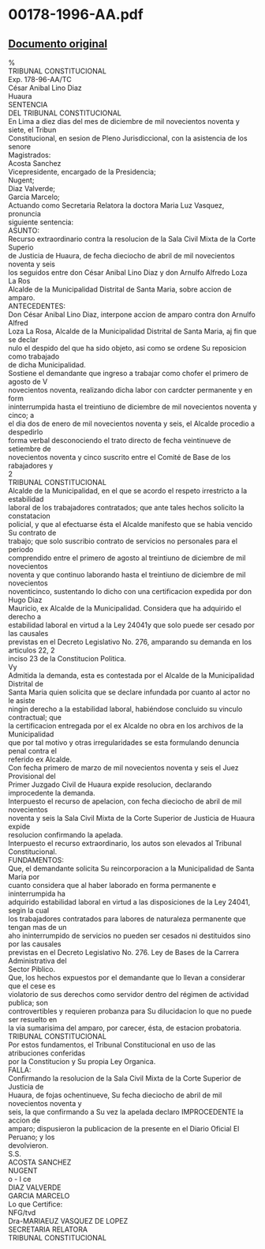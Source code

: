 
00178-1996-AA.pdf
=================
  
[Documento original](https://tc.gob.pe/jurisprudencia/1998/00178-1996-AA.pdf)  
---  
%  
TRIBUNAL CONSTITUCIONAL  
Exp. 178-96-AA/TC  
César Anibal Lino Diaz  
Huaura  
SENTENCIA  
DEL TRIBUNAL CONSTITUCIONAL  
En Lima a diez dias del mes de diciembre de mil novecientos noventa y siete, el Tribun  
Constitucional, en sesion de Pleno Jurisdiccional, con la asistencia de los senore  
Magistrados:  
Acosta Sanchez  
Vicepresidente, encargado de la Presidencia;  
Nugent;  
Diaz Valverde;  
Garcia Marcelo;  
Actuando como Secretaria Relatora la doctora Maria Luz Vasquez, pronuncia  
siguiente sentencia:  
ASUNTO:  
Recurso extraordinario contra la resolucion de la Sala Civil Mixta de la Corte Superio  
de Justicia de Huaura, de fecha dieciocho de abril de mil novecientos noventa y seis  
los seguidos entre don César Anibal Lino Diaz y don Arnulfo Alfredo Loza La Ros  
Alcalde de la Municipalidad Distrital de Santa Maria, sobre accion de amparo.  
ANTECEDENTES:  
Don César Anibal Lino Diaz, interpone accion de amparo contra don Arnulfo Alfred  
Loza La Rosa, Alcalde de la Municipalidad Distrital de Santa Maria, aj fin que se declar  
nulo el despido del que ha sido objeto, asi como se ordene Su reposicion como trabajado  
de dicha Municipalidad.  
Sostiene el demandante que ingreso a trabajar como chofer el primero de agosto de V  
novecientos noventa, realizando dicha labor con cardcter permanente y en form  
ininterrumpida hasta el treintiuno de diciembre de mil novecientos noventa y cinco; a  
el dia dos de enero de mil novecientos noventa y seis, el Alcalde procedio a despedirlo  
forma verbal desconociendo el trato directo de fecha veintinueve de setiembre de  
novecientos noventa y cinco suscrito entre el Comité de Base de los rabajadores y  
2  
TRIBUNAL CONSTITUCIONAL  
Alcalde de la Municipalidad, en el que se acordo el respeto irrestricto a la estabilidad  
laboral de los trabajadores contratados; que ante tales hechos solicito la constatacion  
policial, y que al efectuarse ésta el Alcalde manifesto que se habia vencido Su contrato de  
trabajo; que solo suscribio contrato de servicios no personales para el periodo  
comprendido entre el primero de agosto al treintiuno de diciembre de mil novecientos  
noventa y que continuo laborando hasta el treintiuno de diciembre de mil novecientos  
noventicinco, sustentando lo dicho con una certificacion expedida por don Hugo Diaz  
Mauricio, ex Alcalde de la Municipalidad. Considera que ha adquirido el derecho a  
estabilidad laboral en virtud a la Ley 24041y que solo puede ser cesado por las causales  
previstas en el Decreto Legislativo No. 276, amparando su demanda en los articulos 22, 2  
inciso 23 de la Constitucion Politica.  
Vy  
Admitida la demanda, esta es contestada por el Alcalde de la Municipalidad Distrital de  
Santa Maria quien solicita que se declare infundada por cuanto al actor no le asiste  
ningin derecho a la estabilidad laboral, habiéndose concluido su vinculo contractual; que  
la certificacion entregada por el ex Alcalde no obra en los archivos de la Municipalidad  
que por tal motivo y otras irregularidades se esta formulando denuncia penal contra el  
referido ex Alcalde.  
Con fecha primero de marzo de mil novecientos noventa y seis el Juez Provisional del  
Primer Juzgado Civil de Huaura expide resolucion, declarando improcedente la demanda.  
Interpuesto el recurso de apelacion, con fecha dieciocho de abril de mil novecientos  
noventa y seis la Sala Civil Mixta de la Corte Superior de Justicia de Huaura expide  
resolucion confirmando la apelada.  
Interpuesto el recurso extraordinario, los autos son elevados al Tribunal Constitucional.  
FUNDAMENTOS:  
Que, el demandante solicita Su reincorporacion a la Municipalidad de Santa Maria por  
cuanto considera que al haber laborado en forma permanente e ininterrumpida ha  
adquirido estabilidad laboral en virtud a las disposiciones de la Ley 24041, segin la cual  
los trabajadores contratados para labores de naturaleza permanente que tengan mas de un  
aho ininterrumpido de servicios no pueden ser cesados ni destituidos sino por las causales  
previstas en el Decreto Legislativo No. 276. Ley de Bases de la Carrera Administrativa del  
Sector Piblico.  
Que, los hechos expuestos por el demandante que lo llevan a considerar que el cese es  
violatorio de sus derechos como servidor dentro del régimen de actividad publica; son  
controvertibles y requieren probanza para Su dilucidacion lo que no puede ser resuelto en  
la via sumarisima del amparo, por carecer, ésta, de estacion probatoria.  
TRIBUNAL CONSTITUCIONAL  
Por estos fundamentos, el Tribunal Constitucional en uso de las atribuciones conferidas  
por la Constitucion y Su propia Ley Organica.  
FALLA:  
Confirmando la resolucion de la Sala Civil Mixta de la Corte Superior de Justicia de  
Huaura, de fojas ochentinueve, Su fecha dieciocho de abril de mil novecientos noventa y  
seis, la que confirmando a Su vez la apelada declaro IMPROCEDENTE la accion de  
amparo; dispusieron la publicacion de la presente en el Diario Oficial El Peruano; y los  
devolvieron.  
S.S.  
ACOSTA SANCHEZ  
NUGENT  
o - l ce  
DIAZ VALVERDE  
GARCIA MARCELO  
Lo que Certifice:  
NFG/tvd  
Dra-MARIAEUZ VASQUEZ DE LOPEZ  
SECRETARIA RELATORA  
TRIBUNAL CONSTITUCIONAL